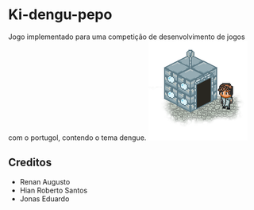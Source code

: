 # Ki-dengu-pepo
Jogo implementado para uma competição de desenvolvimento de jogos com o portugol, contendo o tema dengue.
![alt text](cientista.png)


## Creditos

- Renan Augusto
- Hian Roberto Santos
- Jonas Eduardo

